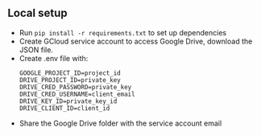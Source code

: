 ## Local setup
- Run `pip install -r requirements.txt` to set up dependencies
- Create GCloud service account to access Google Drive, download the JSON file.
- Create .env file with:
    ```
    GOOGLE_PROJECT_ID=project_id
    DRIVE_PROJECT_ID=private_key
    DRIVE_CRED_PASSWORD=private_key
    DRIVE_CRED_USERNAME=client_email
    DRIVE_KEY_ID=private_key_id
    DRIVE_CLIENT_ID=client_id
    ```
- Share the Google Drive folder with the service account email
